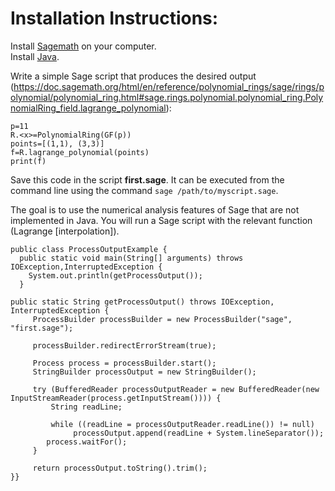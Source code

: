 <h1> Installation Instructions: </h1>


Install [Sagemath](https://www.sagemath.org/download-windows.html) on your computer. <br>
Install [Java](https://www.oracle.com/java/technologies/downloads/).

Write a simple Sage script that produces the desired output (https://doc.sagemath.org/html/en/reference/polynomial_rings/sage/rings/polynomial/polynomial_ring.html#sage.rings.polynomial.polynomial_ring.PolynomialRing_field.lagrange_polynomial):

``` p=11 ``` <br>
``` R.<x>=PolynomialRing(GF(p)) ``` <br>
``` points=[(1,1), (3,3)] ``` <br>
``` f=R.lagrange_polynomial(points) ``` <br>
``` print(f) ``` <br>

Save this code in the script **first.sage**. It can be executed from the command line using the command ```sage /path/to/myscript.sage```.

The goal is to use the numerical analysis features of Sage that are not implemented in Java. You will run a Sage script with the relevant function (Lagrange [interpolation]).

 ```public class ProcessOutputExample {   ``` <br>
 ```   public static void main(String[] arguments) throws IOException,InterruptedException { ``` <br>
            ```     System.out.println(getProcessOutput()); ``` <br>
        ```   } ```  <br>

    public static String getProcessOutput() throws IOException, InterruptedException {
         ProcessBuilder processBuilder = new ProcessBuilder("sage", "first.sage");

         processBuilder.redirectErrorStream(true);

         Process process = processBuilder.start();
         StringBuilder processOutput = new StringBuilder();

         try (BufferedReader processOutputReader = new BufferedReader(new InputStreamReader(process.getInputStream()))) {
             String readLine;

             while ((readLine = processOutputReader.readLine()) != null)
                  processOutput.append(readLine + System.lineSeparator());
            process.waitFor();
         }

         return processOutput.toString().trim();
    }}

